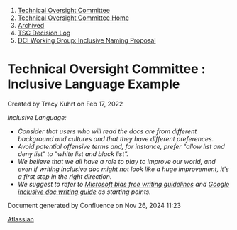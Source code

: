 1. [Technical Oversight Committee](index.html)
2. [Technical Oversight Committee Home](Technical-Oversight-Committee-Home_21430274.html)
3. [Archived](Archived_21447696.html)
4. [TSC Decision Log](TSC-Decision-Log_21437418.html)
5. [DCI Working Group: Inclusive Naming Proposal](21441150.html)

# Technical Oversight Committee : Inclusive Language Example

Created by Tracy Kuhrt on Feb 17, 2022

*Inclusive Language:* 

- *Consider that users who will read the docs are from different background and cultures and that they have different preferences.*
- *Avoid potential offensive terms and, for instance, prefer "allow list and deny list" to "white list and black list".*
- *We believe that we all have a role to play to improve our world, and even if writing inclusive doc might not look like a huge improvement, it's a first step in the right direction.*
- *We suggest to refer to [Microsoft bias free writing guidelines](https://docs.microsoft.com/en-us/style-guide/bias-free-communication) and [Google inclusive doc writing guide](https://developers.google.com/style/inclusive-documentation) as starting points.*

Document generated by Confluence on Nov 26, 2024 11:23

[Atlassian](http://www.atlassian.com/)
